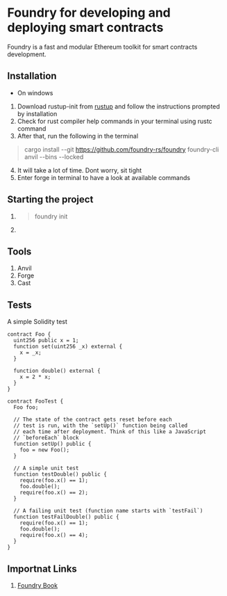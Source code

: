 # Foundry for developing and deploying smart contracts

Foundry is a fast and modular Ethereum toolkit for smart contracts development.

## Installation

* On windows

1. Download rustup-init from [rustup](https://rustup.rs/) and follow the instructions prompted by installation
2. Check for rust compiler help commands in your terminal using rustc command
3. After that, run the following in the terminal
> cargo install --git https://github.com/foundry-rs/foundry foundry-cli anvil --bins --locked

4. It will take a lot of time. Dont worry, sit tight
5. Enter forge in terminal to have a look at available commands


## Starting the project

1. > foundry init <Newproject>
2. 


## Tools

1. Anvil
2. Forge
3. Cast

## Tests

A simple Solidity test

```
contract Foo {
  uint256 public x = 1;
  function set(uint256 _x) external {
    x = _x;
  }

  function double() external {
    x = 2 * x;
  }
}

contract FooTest {
  Foo foo;

  // The state of the contract gets reset before each
  // test is run, with the `setUp()` function being called
  // each time after deployment. Think of this like a JavaScript
  // `beforeEach` block
  function setUp() public {
    foo = new Foo();
  }

  // A simple unit test
  function testDouble() public {
    require(foo.x() == 1);
    foo.double();
    require(foo.x() == 2);
  }

  // A failing unit test (function name starts with `testFail`)
  function testFailDouble() public {
    require(foo.x() == 1);
    foo.double();
    require(foo.x() == 4);
  }
}
```

## Importnat Links

1. [Foundry Book](https://book.getfoundry.sh/)
